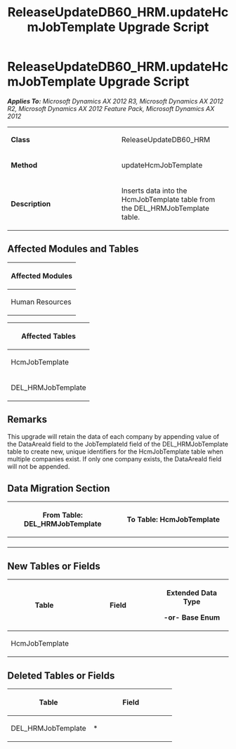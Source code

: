 ﻿---
title: ReleaseUpdateDB60_HRM.updateHcmJobTemplate Upgrade Script
TOCTitle: ReleaseUpdateDB60_HRM.updateHcmJobTemplate Upgrade Script
ms:assetid: 610dbeb2-6b54-e2d9-cb9b-83a43af09b48
ms:mtpsurl: https://msdn.microsoft.com/en-us/library/JJ719090(v=AX.60)
ms:contentKeyID: 49708630
ms.date: 05/18/2015
mtps_version: v=AX.60
---

# ReleaseUpdateDB60\_HRM.updateHcmJobTemplate Upgrade Script 


_**Applies To:** Microsoft Dynamics AX 2012 R3, Microsoft Dynamics AX 2012 R2, Microsoft Dynamics AX 2012 Feature Pack, Microsoft Dynamics AX 2012_

<table>
<colgroup>
<col style="width: 50%" />
<col style="width: 50%" />
</colgroup>
<tbody>
<tr class="odd">
<td><p><strong>Class</strong></p></td>
<td><p>ReleaseUpdateDB60_HRM</p></td>
</tr>
<tr class="even">
<td><p><strong>Method</strong></p></td>
<td><p>updateHcmJobTemplate</p></td>
</tr>
<tr class="odd">
<td><p><strong>Description</strong></p></td>
<td><p>Inserts data into the HcmJobTemplate table from the DEL_HRMJobTemplate table.</p></td>
</tr>
</tbody>
</table>


## Affected Modules and Tables

<table>
<colgroup>
<col style="width: 100%" />
</colgroup>
<thead>
<tr class="header">
<th><p>Affected Modules</p></th>
</tr>
</thead>
<tbody>
<tr class="odd">
<td><p>Human Resources</p></td>
</tr>
</tbody>
</table>


<table>
<colgroup>
<col style="width: 100%" />
</colgroup>
<thead>
<tr class="header">
<th><p>Affected Tables</p></th>
</tr>
</thead>
<tbody>
<tr class="odd">
<td><p>HcmJobTemplate</p></td>
</tr>
<tr class="even">
<td><p>DEL_HRMJobTemplate</p></td>
</tr>
</tbody>
</table>


## Remarks

This upgrade will retain the data of each company by appending value of the DataAreaId field to the JobTemplateId field of the DEL\_HRMJobTemplate table to create new, unique identifiers for the HcmJobTemplate table when multiple companies exist. If only one company exists, the DataAreaId field will not be appended.

## Data Migration Section

<table>
<colgroup>
<col style="width: 50%" />
<col style="width: 50%" />
</colgroup>
<thead>
<tr class="header">
<th><p>From Table: DEL_HRMJobTemplate</p></th>
<th><p>To Table: HcmJobTemplate</p></th>
</tr>
</thead>
<tbody>
<tr class="odd">
<td><p></p></td>
<td><p></p></td>
</tr>
</tbody>
</table>


## New Tables or Fields

<table>
<colgroup>
<col style="width: 33%" />
<col style="width: 33%" />
<col style="width: 33%" />
</colgroup>
<thead>
<tr class="header">
<th><p>Table</p></th>
<th><p>Field</p></th>
<th><p>Extended Data Type</p>
<p>-or- Base Enum</p></th>
</tr>
</thead>
<tbody>
<tr class="odd">
<td><p>HcmJobTemplate</p></td>
<td><p></p></td>
<td><p></p></td>
</tr>
</tbody>
</table>


## Deleted Tables or Fields

<table>
<colgroup>
<col style="width: 50%" />
<col style="width: 50%" />
</colgroup>
<thead>
<tr class="header">
<th><p>Table</p></th>
<th><p>Field</p></th>
</tr>
</thead>
<tbody>
<tr class="odd">
<td><p>DEL_HRMJobTemplate</p></td>
<td><p>*</p></td>
</tr>
</tbody>
</table>

  


